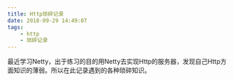 ```yaml
---
title: Http琐碎记录
date: 2018-09-29 14:49:07
tags:
	- http
	- 琐碎记录
---
```

最近学习Netty，出于练习的目的用Netty去实现Http的服务器，发现自己Http方面知识的薄弱。所以在此记录遇到的各种琐碎知识。